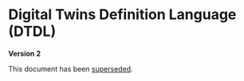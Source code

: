 # Digital Twins Definition Language (DTDL)

**Version 2**

This document has been [superseded](../Docs/en-US/DTDL.v2.md).
